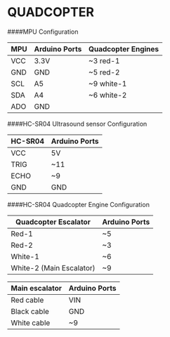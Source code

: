 # QUADCOPTER

####MPU Configuration


MPU | Arduino Ports | Quadcopter Engines
------------ | ------------- | -------------
VCC | 3.3V | ~3 red-1
GND | GND | ~5 red-2
SCL | A5 | ~9 white-1
SDA | A4 | ~6 white-2
ADO | GND



####HC-SR04 Ultrasound sensor Configuration


HC-SR04 | Arduino Ports
------------ | -------------
VCC | 5V 
TRIG | ~11 
ECHO | ~9 
GND | GND

####HC-SR04 Quadcopter Engine Configuration


Quadcopter Escalator | Arduino Ports
------------ | -------------
Red-1 | ~5 
Red-2 | ~3 
White-1 | ~6 
White-2 (Main Escalator) | ~9

Main escalator| Arduino Ports
------------ | -------------
Red cable | VIN 
Black cable | GND 
White cable | ~9 
